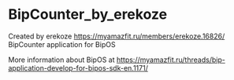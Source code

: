# BipCounter_by_erekoze
Created by erekoze https://myamazfit.ru/members/erekoze.16826/
BipCounter application for BipOS

More information about BipOS at https://myamazfit.ru/threads/bip-application-develop-for-bipos-sdk-en.1171/